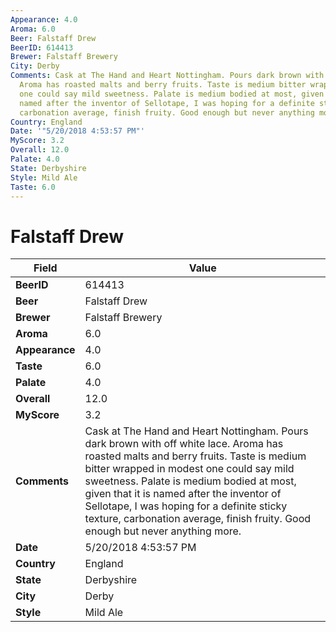 ```yaml
---
Appearance: 4.0
Aroma: 6.0
Beer: Falstaff Drew
BeerID: 614413
Brewer: Falstaff Brewery
City: Derby
Comments: Cask at The Hand and Heart Nottingham. Pours dark brown with off white lace.
  Aroma has roasted malts and berry fruits. Taste is medium bitter wrapped in modest
  one could say mild sweetness. Palate is medium bodied at most, given that it is
  named after the inventor of Sellotape, I was hoping for a definite sticky texture,
  carbonation average, finish fruity. Good enough but never anything more.
Country: England
Date: '"5/20/2018 4:53:57 PM"'
MyScore: 3.2
Overall: 12.0
Palate: 4.0
State: Derbyshire
Style: Mild Ale
Taste: 6.0
---
```


# Falstaff Drew

| Field         | Value |
|---------------|-------|
| **BeerID** | 614413 |
| **Beer** | Falstaff Drew |
| **Brewer** | Falstaff Brewery |
| **Aroma** | 6.0 |
| **Appearance** | 4.0 |
| **Taste** | 6.0 |
| **Palate** | 4.0 |
| **Overall** | 12.0 |
| **MyScore** | 3.2 |
| **Comments** | Cask at The Hand and Heart Nottingham. Pours dark brown with off white lace. Aroma has roasted malts and berry fruits. Taste is medium bitter wrapped in modest one could say mild sweetness. Palate is medium bodied at most, given that it is named after the inventor of Sellotape, I was hoping for a definite sticky texture, carbonation average, finish fruity. Good enough but never anything more. |
| **Date** | 5/20/2018 4:53:57 PM |
| **Country** | England |
| **State** | Derbyshire |
| **City** | Derby |
| **Style** | Mild Ale |
